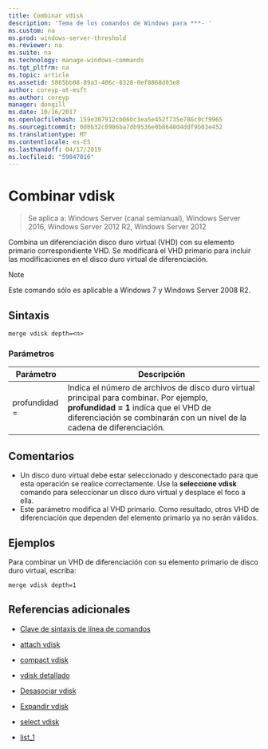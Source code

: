 ```yaml
---
title: Combinar vdisk
description: 'Tema de los comandos de Windows para ***- '
ms.custom: na
ms.prod: windows-server-threshold
ms.reviewer: na
ms.suite: na
ms.technology: manage-windows-commands
ms.tgt_pltfrm: na
ms.topic: article
ms.assetid: 5865bb08-89a3-406c-8328-0ef8868d03e8
author: coreyp-at-msft
ms.author: coreyp
manager: dongill
ms.date: 10/16/2017
ms.openlocfilehash: 159e307912cb06bc3ea5e452f735e786c0cf9965
ms.sourcegitcommit: 0d0b32c8986ba7db9536e0b8648d4ddf9b03e452
ms.translationtype: MT
ms.contentlocale: es-ES
ms.lasthandoff: 04/17/2019
ms.locfileid: "59847016"
---
```

# <a name="merge-vdisk"></a>Combinar vdisk

>Se aplica a: Windows Server (canal semianual), Windows Server 2016, Windows Server 2012 R2, Windows Server 2012

Combina un diferenciación disco duro virtual (VHD) con su elemento primario correspondiente VHD. Se modificará el VHD primario para incluir las modificaciones en el disco duro virtual de diferenciación.
> [!NOTE]
> Este comando sólo es aplicable a Windows 7 y Windows Server 2008 R2.
## <a name="syntax"></a>Sintaxis
```
merge vdisk depth=<n>
```
### <a name="parameters"></a>Parámetros
|Parámetro|Descripción|
|-------|--------|
|profundidad =<n>|Indica el número de archivos de disco duro virtual principal para combinar. Por ejemplo, **profundidad = 1** indica que el VHD de diferenciación se combinarán con un nivel de la cadena de diferenciación.|
## <a name="remarks"></a>Comentarios
-   Un disco duro virtual debe estar seleccionado y desconectado para que esta operación se realice correctamente. Use la **seleccione vdisk** comando para seleccionar un disco duro virtual y desplace el foco a ella.
-   Este parámetro modifica al VHD primario. Como resultado, otros VHD de diferenciación que dependen del elemento primario ya no serán válidos.
## <a name="BKMK_Examples"></a>Ejemplos
Para combinar un VHD de diferenciación con su elemento primario de disco duro virtual, escriba:
```
merge vdisk depth=1
```
## <a name="additional-references"></a>Referencias adicionales
-   [Clave de sintaxis de línea de comandos](command-line-syntax-key.md)
-   [attach vdisk](attach-vdisk.md)
-   [compact vdisk](compact-vdisk.md)

-   [vdisk detallado](detail-vdisk.md)
-   [Desasociar vdisk](detach-vdisk.md)
-   [Expandir vdisk](expand-vdisk.md)
-   [select vdisk](select-vdisk.md)
-   [list_1](list_1.md)
